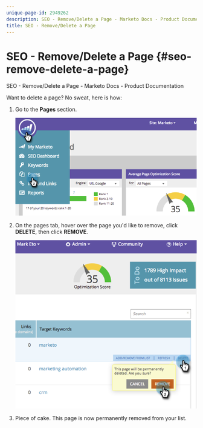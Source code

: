 ```yaml
---
unique-page-id: 2949262
description: SEO - Remove/Delete a Page - Marketo Docs - Product Documentation
title: SEO - Remove/Delete a Page
---
```


# SEO - Remove/Delete a Page {#seo-remove-delete-a-page}

SEO - Remove/Delete a Page - Marketo Docs - Product Documentation

Want to delete a page? No sweat, here is how:

1. Go to the **Pages** section.

   ![](assets/image2014-9-18-13-3a58-3a33.png)

1. On the pages tab, hover over the page you'd like to remove, click **DELETE**, then click **REMOVE**.

   ![](assets/image2014-9-18-13-3a58-3a39.png)

1. Piece of cake. This page is now permanently removed from your list.


